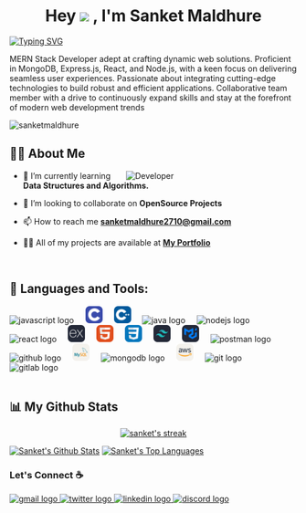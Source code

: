 <h1 align="center">Hey <img src="https://raw.githubusercontent.com/MartinHeinz/MartinHeinz/master/wave.gif" width="25px"> , I'm Sanket Maldhure </h1>

[![Typing SVG](https://readme-typing-svg.herokuapp.com?font=Fira+Code&weight=600&pause=1000&width=435&lines=+I+am+Full+Stack++Web+Developer;++I+am+Front-end+Developer;+I+am+Back-end+Developer;I+am+React+js+Developer;I+am+Node+js+Developer;I+am+Open+Source+Contributer)](https://git.io/typing-svg)

MERN Stack Developer adept at crafting dynamic web solutions. Proficient in MongoDB, Express.js, React, and Node.js, with a keen focus on delivering seamless user experiences. Passionate about integrating cutting-edge technologies to build robust and efficient applications. Collaborative team member with a drive to continuously expand skills and stay at the forefront of modern web development trends
<p align="left"> <img src="https://komarev.com/ghpvc/?username=sanketmaldhure-github-username&style=flat-square" alt="sanketmaldhure" /></p>
<!-- <p align="left"> <img src="https://komarev.com/ghpvc/?username=abhigadlinge&label=Profile%20views&color=0e75b6&style=flat" alt="sanketmaldhure" /> </p> -->

 ## 🙍‍♂️ About Me
<img align="right" alt="Developer" width="300" src="https://github.com/user-attachments/assets/965f963c-7e78-454b-acc4-e39bc7aafb19">


<!-- - 🔭 I’m currently working on **Microservices Projects** -->

- 🌱 I’m currently learning **Data Structures and Algorithms.**

- 👯 I’m looking to collaborate on **OpenSource Projects**

- 📫 How to reach me **sanketmaldhure2710@gmail.com**

- 👨‍💻 All of my projects are available at **[My Portfolio]()** 

<!-- - ⚡ Fun fact **I just love to code have tea and again code** -->
<br/>





## 🚀 Languages and Tools:

<div align="left">
<!--   <img src="https://skillicons.dev/icons?i=solidity" height="30" alt="solidity logo"  />
  <img width="12" /> -->
  <img src="https://cdn.simpleicons.org/javascript/F7DF1E" height="30" alt="javascript logo"  />
  <img width="12" />
  <img src="https://github.com/tandpfun/skill-icons/blob/main/icons/C.svg" height="30" alt="C logo"  />
  <img width="12" />
  <img src="https://github.com/tandpfun/skill-icons/blob/main/icons/CPP.svg" height="30" alt="C++ logo"  />
  <img width="12" />
  <img src="https://skillicons.dev/icons?i=java" height="30" alt="java logo"  />
  <img width="12" />
  <img src="https://cdn.simpleicons.org/nodedotjs/339933" height="30" alt="nodejs logo"  />
  <img width="12" />
<!--   <img src="https://cdn.simpleicons.org/nestjs/E0234E" height="30" alt="nestjs logo"  />
  <img width="12" /> -->
  <img src="https://skillicons.dev/icons?i=react" height="30" alt="react logo"  />
  <img width="12" />
  <img src="https://github.com/tandpfun/skill-icons/blob/main/icons/ExpressJS-Dark.svg" height="30" alt="express logo"  />
  <img width="12" />
  <img src="https://github.com/tandpfun/skill-icons/blob/main/icons/HTML.svg" height="30" alt="html logo"  />
  <img width="12" />
  <img src="https://github.com/tandpfun/skill-icons/blob/main/icons/CSS.svg" height="30" alt="css logo"  />
  <img width="12" />
  <img src="https://github.com/tandpfun/skill-icons/blob/main/icons/TailwindCSS-Dark.svg" height="30" alt="tailwind logo"  />
  <img width="12" />
  <img src="https://github.com/tandpfun/skill-icons/blob/main/icons/MaterialUI-Dark.svg" height="30" alt="material ui logo"  />
  <img width="12" />
  <img src="https://cdn.simpleicons.org/postman/FF6C37" height="30" alt="postman logo"  />
  <img width="12" />
  <img src="https://skillicons.dev/icons?i=github" height="30" alt="github logo"  />
  <img width="12" />
  <img src="https://github.com/tandpfun/skill-icons/blob/main/icons/MySQL-Light.svg" height="30" alt="mysql logo"  />
  <img width="12" />
  <img src="https://skillicons.dev/icons?i=mongodb" height="30" alt="mongodb logo"  />
  <img width="12" />
 <img src="https://github.com/tandpfun/skill-icons/blob/main/icons/AWS-Light.svg" height="30" alt="aws logo"  />
  <img width="12" />
  <img src="https://cdn.simpleicons.org/git/F05032" height="30" alt="git logo"  />
  <img width="12" />
  <img src="https://cdn.simpleicons.org/gitlab/FC6D26" height="30" alt="gitlab logo"  />
</div>
<br/>


## 📊 My Github Stats

 <p align="center">
    <a href="https://github.com/sanketmaldhure/github-readme-streak-stats">
        <img title="🔥 Get streak stats for your profile at git.io/streak-stats" alt="sanket's streak" src="https://github-readme-streak-stats.herokuapp.com/?user=sanketmaldhure&theme=black-ice&hide_border=true&stroke=0000&background=060A0CD0"/>
    </a>
</p>

 <span> 
    <a href="https://github.com/sanketmaldhure/github-readme-stats"><img alt="Sanket's Github Stats" src="https://github-readme-stats.vercel.app/api?username=sanketmaldhure&show_icons=true&count_private=true&theme=react&hide_border=true&bg_color=0D1117" /></a>
 </span

<a href="https://github.com/sanketmaldhure/github-readme-stats"><img alt="Sanket's Top Languages" src="https://github-readme-stats.vercel.app/api/top-langs/?username=sanketmaldhure&langs_count=8&count_private=true&layout=compact&theme=react&hide_border=true&bg_color=0D1117" /></a>
  <br/>

  ### Let's Connect :coffee:
<div align="left">
  <a href="mailto:abhigadlinge@gmail.com" target="_blank">
    <img src="https://img.shields.io/static/v1?message=E-Mail&logo=gmail&label=&color=D14836&logoColor=white&labelColor=&style=for-the-badge" height="35" alt="gmail logo"  />
  </a>
  <a href="https://twitter.com/abhigadlinge" target="_blank">
    <img src="https://img.shields.io/static/v1?message=Twitter&logo=twitter&label=&color=1DA1F2&logoColor=white&labelColor=&style=for-the-badge" height="35" alt="twitter logo"  />
  </a>
  <a href="https://www.linkedin.com/in/abhijeet-gadlinge-794a711bb/" target="_blank">
    <img src="https://img.shields.io/static/v1?message=LinkedIn&logo=linkedin&label=&color=0077B5&logoColor=white&labelColor=&style=for-the-badge" height="35" alt="linkedin logo"  />
  </a>
  <a href="https://discord.gg/abhigadlinge" target="_blank">
    <img src="https://img.shields.io/static/v1?message=Discord&logo=discord&label=&color=7289DA&logoColor=white&labelColor=&style=for-the-badge" height="35" alt="discord logo"  />
  </a>
</div>
<!--
**sanketmaldhure/sanketmaldhure** is a ✨ _special_ ✨ repository because its `README.md` (this file) appears on your GitHub profile.

Here are some ideas to get you started:

- 🔭 I’m currently working on ...
- 🌱 I’m currently learning ...
- 👯 I’m looking to collaborate on ...
- 🤔 I’m looking for help with ...
- 💬 Ask me about ...
- 📫 How to reach me: ...
- 😄 Pronouns: ...
- ⚡ Fun fact: ...
-->
